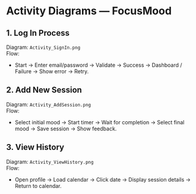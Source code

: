 # Activity Diagrams — FocusMood

## 1. Log In Process
Diagram: `Activity_SignIn.png`  
Flow:
- Start → Enter email/password → Validate → Success → Dashboard / Failure → Show error → Retry.

## 2. Add New Session
Diagram: `Activity_AddSession.png`  
Flow:
- Select initial mood → Start timer → Wait for completion → Select final mood → Save session → Show feedback.

## 3. View History
Diagram: `Activity_ViewHistory.png`  
Flow:
- Open profile → Load calendar → Click date → Display session details → Return to calendar.
